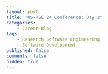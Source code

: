 ```yaml
---
layout: post
title: "US-RSE'24 Conference: Day 2"
categories:
    - Career Blog
tags:
    - Research Software Engineering
    - Software Development
published: false
comments: false
hidden: true
---
```


